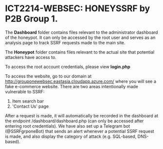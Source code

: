 # ICT2214-WEBSEC: HONEYSSRF by P2B Group 1.

The **Dashboard** folder contains files relevant to the administrator dashboard of the honeypot. It can only be accessed by the root user and serves as an analysis page to track SSRF requests made to the main site. 

The **Honeypot** folder contains files relevant to the actual site that potential attackers have access to.

To access the root account credentials, please view **login.php**

To access the website, go to our domain at http://grouponewebsec.eastasia.cloudapp.azure.com/ where you will see a fake e-commerce website.
There are two areas intentionally made vulnerable to SSRF:
1. Item search bar
2. 'Contact Us' page

After a request is made, it will automatically be recorded in the dashboard at the endpoint /dashboard/dashboard.php (can only be accessed after entering root credentials).
We have also set up a Telegram bot (@SSRFgrponeBot) that sends an alert whenever a potential SSRF request is made, and also display the category of attack (e.g. SQL-based, DNS-based).
